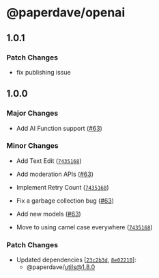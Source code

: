 # @paperdave/openai

## 1.0.1

### Patch Changes

- fix publishing issue

## 1.0.0

### Major Changes

- Add AI Function support ([#63](https://github.com/paperdave/various/pull/63))

### Minor Changes

- Add Text Edit
  ([`7435168`](https://github.com/paperdave/various/commit/743516800d7baa267e31ce737c5d530b8b150b46))

- Add moderation APIs ([#63](https://github.com/paperdave/various/pull/63))

- Implement Retry Count
  ([`7435168`](https://github.com/paperdave/various/commit/743516800d7baa267e31ce737c5d530b8b150b46))

- Fix a garbage collection bug ([#63](https://github.com/paperdave/various/pull/63))

- Add new models ([#63](https://github.com/paperdave/various/pull/63))

- Move to using camel case everywhere
  ([`7435168`](https://github.com/paperdave/various/commit/743516800d7baa267e31ce737c5d530b8b150b46))

### Patch Changes

- Updated dependencies
  [[`23c2b3d`](https://github.com/paperdave/various/commit/23c2b3d5b2b1243e03411f71c64de6ee36f89a18),
  [`8e02210`](https://github.com/paperdave/various/commit/8e0221008309d7ee104a43cb77f17985df9bee20)]:
  - @paperdave/utils@1.8.0
